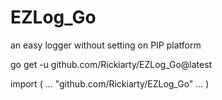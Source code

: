 # EZLog_Go
an easy logger without setting on PIP platform

go get -u github.com/Rickiarty/EZLog_Go@latest

import (
    ...
    "github.com/Rickiarty/EZLog_Go"
    ...
)